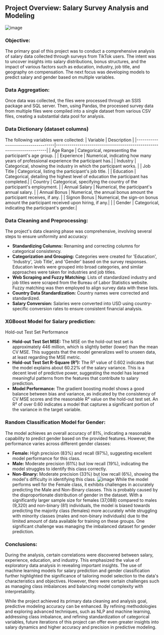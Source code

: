 ## Project Overview: Salary Survey Analysis and Modeling
![image](https://github.com/v-acha/Data_Science_Projects/assets/166547727/07f3d5ea-50cc-4c8f-a02b-235c0eb25578)

### Objective:
The primary goal of this project was to conduct a comprehensive analysis of salary data collected through surveys from TikTok users. The intent was to uncover insights into salary distributions, bonus structures, and the impact of various factors such as education, industry, job title, and geography on compensation. The next focus was developing models to predict salary and gender based on multiple variables.

### Data Aggregation:
Once data was collected, the files were processed through an SSIS package and SQL server. Then, using Pandas, the processed survey data from multiple files were compiled into a single dataset from various CSV files, creating a substantial data pool for analysis.

### Data Dictionary (dataset columns)
The following variables were collected: 
| Variable                           | Description                                                             |
|------------------------------------|-------------------------------------------------------------------------|
| Age Range                          | Categorical, representing the participant's age group.                  |
| Experience                         | Numerical, indicating how many years of professional experience the participant has.|
| Industry                           | Categorical, showing the industry in which the participant works.       |
| Job Title                          | Categorical, listing the participant's job title.                        |
| Education                          | Categorical, detailing the highest level of education the participant has completed.|
| Country                            | Categorical, specifying the country of the participant's employment.     |
| Annual Salary                      | Numerical, the participant's annual salary.                             |
| Annual Bonus                       | Numerical, the annual bonus amount the participant receives, if any.     |
| Signon Bonus                       | Numerical, the sign-on bonus amount the participant received upon hiring, if any.|                                                   |
| Gender                             | Categorical, indicating the participant's gender.|

### Data Cleaning and Preprocessing: 
The project's data cleaning phase was comprehensive, involving several steps to ensure uniformity and accuracy:
- **Standardizing Columns:** Renaming and correcting columns for categorical consistency.
- **Categorization and Grouping:** Categories were created for 'Education', 'Industry', 'Job Title', and 'Gender' based on the survey responses. Education levels were grouped into broad categories, and similar approaches were taken for industries and job titles.
- **Web Scraping and Fuzzy Matching:** Lists of standardized industry and job titles were scraped from the Bureau of Labor Statistics website. Fuzzy matching was then employed to align survey data with these lists.
- **Country Data Standardization:** Country names were corrected and standardized.
- **Salary Conversion:** Salaries were converted into USD using country-specific conversion rates to ensure consistent financial analysis.

### XGBoost Model for Salary prediction:
Hold-out Test Set Performance
- **Hold-out Test Set MSE:** The MSE on the hold-out test set is approximately 446 million, which is slightly better (lower) than the mean CV MSE. This suggests that the model generalizes well to unseen data, at least regarding the MSE metric.
- **Hold-out Test Set R-Square (R²):** The R² value of 0.602 indicates that the model explains about 60.22% of the salary variance. This is a decent level of predictive power, suggesting the model has learned meaningful patterns from the features that contribute to salary prediction.
- **Model Performance:** The gradient boosting model shows a good balance between bias and variance, as indicated by the consistency of CV MSE scores and the reasonable R² value on the hold-out test set. An R² of over 0.60 indicates a model that captures a significant portion of the variance in the target variable.

### Random Classification Model for Gender:
The model achieves an overall accuracy of 81%, indicating a reasonable capability to predict gender based on the provided features. However, the performance varies across different gender classes:
- **Female:** High precision (83%) and recall (97%), suggesting excellent model performance for this class.
- **Male:** Moderate precision (61%) but low recall (19%), indicating the model struggles to identify this class correctly.
- **Non-Binary:** Moderate precision (33%) but low recall (6%), showing the model's difficulty in identifying this class.
![image](https://github.com/v-acha/Data_Science_Projects/assets/166547727/375f3158-2b03-48ab-b910-7256ab8e42f8)
While the model performs well for the Female class, it exhibits challenges in accurately predicting the Male and Non-Binary classes. This is probably caused by the disproportionate distribution of gender in the dataset. With a significantly larger sample size for females (37,088) compared to males (9,320) and non-binary (81) individuals, the model is biased towards predicting the majority class (females) more accurately while struggling with minority classes (males and non-binary individuals) due to the limited amount of data available for training on these groups. One significant challenge was managing the imbalanced dataset for gender prediction.

### Conclusions: 
During the analysis, certain correlations were discovered between salary, experience, education, and industry. This emphasized the value of exploratory data analysis in revealing important insights. The use of machine learning models for salary prediction and gender classification further highlighted the significance of tailoring model selection to the data's characteristics and objectives. However, there were certain challenges such as managing class imbalances and balancing model complexity with interpretability.

While the project achieved its primary data cleaning and analysis goal, predictive modeling accuracy can be enhanced. By refining methodologies and exploring advanced techniques, such as NLP and machine learning, addressing class imbalance, and refining standardization of categorical variables, future iterations of this project can offer even greater insights into salary dynamics and higher accuracy and precision in predictive modeling.
